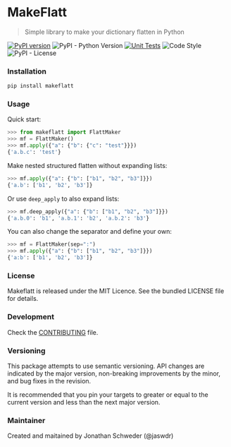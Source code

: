 # MakeFlatt
> Simple library to make your dictionary flatten in Python

[![PyPI version](https://badge.fury.io/py/makeflatt.svg)](https://badge.fury.io/py/makeflatt)
![PyPI - Python Version](https://img.shields.io/pypi/pyversions/makeflatt)
[![Unit Tests](https://github.com/jaswdr/makeflatt/actions/workflows/unit-tests.yml/badge.svg?branch=master)](https://github.com/jaswdr/makeflatt/actions/workflows/unit-tests.yml)
![Code Style](https://img.shields.io/badge/code%20style-black-000000.svg)
![PyPI - License](https://img.shields.io/pypi/l/makeflatt)


### Installation

```bash
pip install makeflatt
```

### Usage

Quick start:

```python
>>> from makeflatt import FlattMaker
>>> mf = FlattMaker()
>>> mf.apply({"a": {"b": {"c": "test"}}})
{'a.b.c': 'test'}
```

Make nested structured flatten without expanding lists:

```python
>>> mf.apply({"a": {"b": ["b1", "b2", "b3"]}})
{'a.b': ['b1', 'b2', 'b3']}
```

Or use `deep_apply` to also expand lists:

```python
>>> mf.deep_apply({"a": {"b": ["b1", "b2", "b3"]}})
{'a.b.0': 'b1', 'a.b.1': 'b2', 'a.b.2': 'b3'}
```

You can also change the separator and define your own:

```python
>>> mf = FlattMaker(sep=":")
>>> mf.apply({"a": {"b": ["b1", "b2", "b3"]}})
{'a:b': ['b1', 'b2', 'b3']}
```

### License

Makeflatt is released under the MIT Licence. See the bundled LICENSE file for details.

### Development

Check the [CONTRIBUTING](CONTRIBUTING.md) file.

### Versioning

This package attempts to use semantic versioning. API changes are indicated by the major version, non-breaking improvements by the minor, and bug fixes in the revision.

It is recommended that you pin your targets to greater or equal to the current version and less than the next major version.

### Maintainer

Created and maitained by Jonathan Schweder (@jaswdr)
